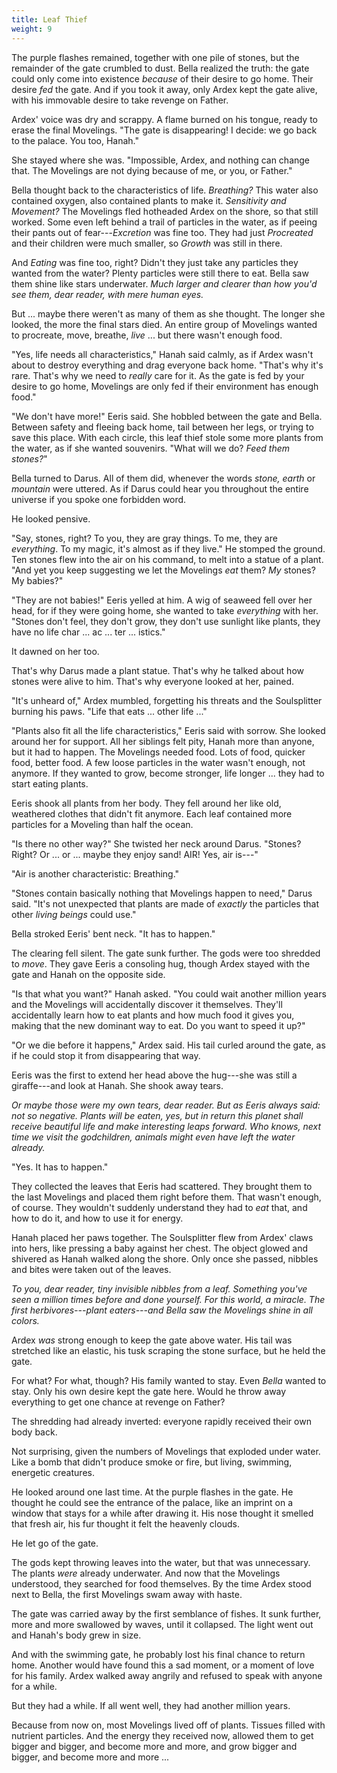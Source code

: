 ```yaml
---
title: Leaf Thief
weight: 9
---
```

The purple flashes remained, together with one pile of stones, but the remainder of the gate crumbled to dust. Bella realized the truth: the gate could only come into existence _because_ of their desire to go home. Their desire _fed_ the gate. And if you took it away, only Ardex kept the gate alive, with his immovable desire to take revenge on Father.

Ardex' voice was dry and scrappy. A flame burned on his tongue, ready to erase the final Movelings. "The gate is disappearing! I decide: we go back to the palace. You too, Hanah."

She stayed where she was. "Impossible, Ardex, and nothing can change that. The Movelings are not dying because of me, or you, or Father."

Bella thought back to the characteristics of life. _Breathing?_ This water also contained oxygen, also contained plants to make it. _Sensitivity and Movement?_ The Movelings fled hotheaded Ardex on the shore, so that still worked. Some even left behind a trail of particles in the water, as if peeing their pants out of fear---_Excretion_ was fine too. They had just _Procreated_ and their children were much smaller, so _Growth_ was still in there.

And _Eating_ was fine too, right? Didn't they just take any particles they wanted from the water? Plenty particles were still there to eat. Bella saw them shine like stars underwater. _Much larger and clearer than how you'd see them, dear reader, with mere human eyes._

But ... maybe there weren't as many of them as she thought. The longer she looked, the more the final stars died. An entire group of Movelings wanted to procreate, move, breathe, _live_ ... but there wasn't enough food.

"Yes, life needs all characteristics," Hanah said calmly, as if Ardex wasn't about to destroy everything and drag everyone back home. "That's why it's rare. That's why we need to _really_ care for it. As the gate is fed by your desire to go home, Movelings are only fed if their environment has enough food."

"We don't have more!" Eeris said. She hobbled between the gate and Bella. Between safety and fleeing back home, tail between her legs, or trying to save this place. With each circle, this leaf thief stole some more plants from the water, as if she wanted souvenirs. "What will we do? _Feed them stones?_"

Bella turned to Darus. All of them did, whenever the words _stone, earth_ or _mountain_ were uttered. As if Darus could hear you throughout the entire universe if you spoke one forbidden word.

He looked pensive.

"Say, stones, right? To you, they are gray things. To me, they are _everything_. To my magic, it's almost as if they live." He stomped the ground. Ten stones flew into the air on his command, to melt into a statue of a plant. "And yet you keep suggesting we let the Movelings _eat_ them? _My_ stones? My babies?"

"They are not babies!" Eeris yelled at him. A wig of seaweed fell over her head, for if they were going home, she wanted to take _everything_ with her. "Stones don't feel, they don't grow, they don't use sunlight like plants, they have no life char ... ac ... ter ... istics."

It dawned on her too.

That's why Darus made a plant statue. That's why he talked about how stones were alive to him. That's why everyone looked at her, pained.

"It's unheard of," Ardex mumbled, forgetting his threats and the Soulsplitter burning his paws. "Life that eats ... other life ..."

"Plants also fit all the life characteristics," Eeris said with sorrow. She looked around her for support. All her siblings felt pity, Hanah more than anyone, but it had to happen. The Movelings needed food. Lots of food, quicker food, better food. A few loose particles in the water wasn't enough, not anymore. If they wanted to grow, become stronger, life longer ... they had to start eating plants.

Eeris shook all plants from her body. They fell around her like old, weathered clothes that didn't fit anymore. Each leaf contained more particles for a Moveling than half the ocean.

"Is there no other way?" She twisted her neck around Darus. "Stones? Right? Or ... or ... maybe they enjoy sand! AIR! Yes, air is---"

"Air is another characteristic: Breathing."

"Stones contain basically nothing that Movelings happen to need," Darus said. "It's not unexpected that plants are made of _exactly_ the particles that other _living beings_ could use."

Bella stroked Eeris' bent neck. "It has to happen."

The clearing fell silent. The gate sunk further. The gods were too shredded to _move_. They gave Eeris a consoling hug, though Ardex stayed with the gate and Hanah on the opposite side.

"Is that what you want?" Hanah asked. "You could wait another million years and the Movelings will accidentally discover it themselves. They'll accidentally learn how to eat plants and how much food it gives you, making that the new dominant way to eat. Do you want to speed it up?"

"Or we die before it happens," Ardex said. His tail curled around the gate, as if he could stop it from disappearing that way.

Eeris was the first to extend her head above the hug---she was still a giraffe---and look at Hanah. She shook away tears.

_Or maybe those were my own tears, dear reader. But as Eeris always said: not so negative. Plants will be eaten, yes, but in return this planet shall receive beautiful life and make interesting leaps forward. Who knows, next time we visit the godchildren, animals might even have left the water already._

"Yes. It has to happen."

They collected the leaves that Eeris had scattered. They brought them to the last Movelings and placed them right before them. That wasn't enough, of course. They wouldn't suddenly understand they had to _eat_ that, and how to do it, and how to use it for energy.

Hanah placed her paws together. The Soulsplitter flew from Ardex' claws into hers, like pressing a baby against her chest. The object glowed and shivered as Hanah walked along the shore. Only once she passed, nibbles and bites were taken out of the leaves.

_To you, dear reader, tiny invisible nibbles from a leaf. Something you've seen a million times before and done yourself. For this world, a miracle. The first herbivores---plant eaters---and Bella saw the Movelings shine in all colors._

Ardex _was_ strong enough to keep the gate above water. His tail was stretched like an elastic, his tusk scraping the stone surface, but he held the gate.

For what? For what, though? His family wanted to stay. Even _Bella_ wanted to stay. Only his own desire kept the gate here. Would he throw away everything to get one chance at revenge on Father?

The shredding had already inverted: everyone rapidly received their own body back.

Not surprising, given the numbers of Movelings that exploded under water. Like a bomb that didn't produce smoke or fire, but living, swimming, energetic creatures.

He looked around one last time. At the purple flashes in the gate. He thought he could see the entrance of the palace, like an imprint on a window that stays for a while after drawing it. His nose thought it smelled that fresh air, his fur thought it felt the heavenly clouds.

He let go of the gate.

The gods kept throwing leaves into the water, but that was unnecessary. The plants _were_ already underwater. And now that the Movelings understood, they searched for food themselves. By the time Ardex stood next to Bella, the first Movelings swam away with haste.

The gate was carried away by the first semblance of fishes. It sunk further, more and more swallowed by waves, until it collapsed. The light went out and Hanah's body grew in size.

And with the swimming gate, he probably lost his final chance to return home. Another would have found this a sad moment, or a moment of love for his family. Ardex walked away angrily and refused to speak with anyone for a while.

But they had a while. If all went well, they had another million years.

Because from now on, most Movelings lived off of plants. Tissues filled with nutrient particles. And the energy they received now, allowed them to get bigger and bigger, and become more and more, and grow bigger and bigger, and become more and more ...